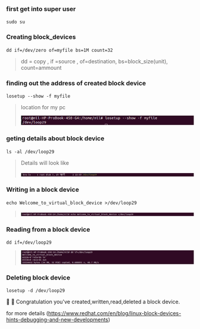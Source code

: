 ### first get into super user
```
sudo su
```
### Creating block_devices
```
dd if=/dev/zero of=myfile bs=1M count=32
```
> dd = copy , if =source , of=destination, bs=block_size(unit), count=ammount
### finding out the address of created block device
```
losetup --show -f myfile
```
> location for my pc
> 
> ![location for my_pc](https://github.com/Mozammalhossainsobug/Technical_paper/blob/main/Screenshot%20from%202022-07-02%2022-57-21.png)
### geting details about block device
```
ls -al /dev/loop29
```
> Details will look like
> 
> ![Details](https://github.com/Mozammalhossainsobug/Technical_paper/blob/main/Screenshot%20from%202022-07-02%2023-02-57.png)

### Writing in a block device
```
echo Welcome_to_virtual_block_device >/dev/loop29
```
>![message writing](https://github.com/Mozammalhossainsobug/Technical_paper/blob/main/Screenshot%20from%202022-07-02%2023-00-27.png)
### Reading from a block device
```
dd if=/dev/loop29
```
>![Reading](https://github.com/Mozammalhossainsobug/Technical_paper/blob/main/Screenshot%20from%202022-07-02%2023-05-43.png)
### Deleting block device
```
losetup -d /dev/loop29
```
:smiling_face_with_three_hearts: :star_struck: Congratulation you've created,written,read,deleted a block device.



for more details (https://www.redhat.com/en/blog/linux-block-devices-hints-debugging-and-new-developments)

